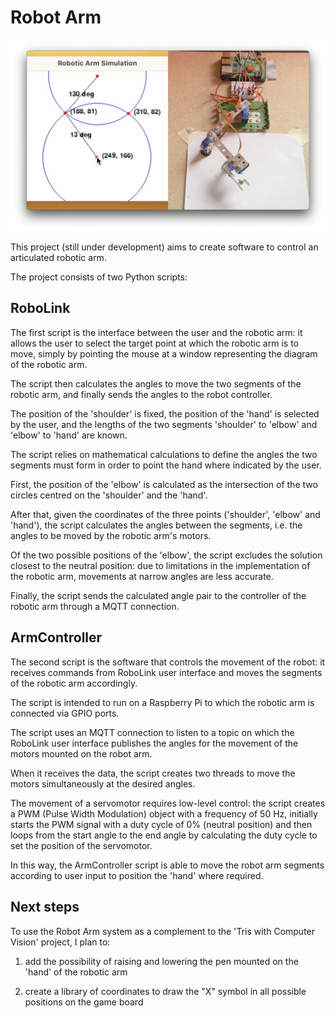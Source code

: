 # Robot Arm

![Robot Arm](public/img/capture-02.jpeg)

This project (still under development) aims to create software to control an articulated robotic arm.

The project consists of two Python scripts:

## RoboLink

The first script is the interface between the user and the robotic arm: it allows the user to select the target point at which the robotic arm is to move, simply by pointing the mouse at a window representing the diagram of the robotic arm.

The script then calculates the angles to move the two segments of the robotic arm, and finally sends the angles to the robot controller.

The position of the 'shoulder' is fixed, the position of the 'hand' is selected by the user, and the lengths of the two segments 'shoulder' to 'elbow' and 'elbow' to 'hand' are known.

The script relies on mathematical calculations to define the angles the two segments must form in order to point the hand where indicated by the user. 

First, the position of the 'elbow' is calculated as the intersection of the two circles centred on the 'shoulder' and the 'hand'.

After that, given the coordinates of the three points ('shoulder', 'elbow' and 'hand'), the script calculates the angles between the segments, i.e. the angles to be moved by the robotic arm's motors.

Of the two possible positions of the 'elbow', the script excludes the solution closest to the neutral position: due to limitations in the implementation of the robotic arm, movements at narrow angles are less accurate.

Finally, the script sends the calculated angle pair to the controller of the robotic arm through a MQTT connection.

## ArmController

The second script is the software that controls the movement of the robot: it receives commands from RoboLink user interface and moves the segments of the robotic arm accordingly.

The script is intended to run on a Raspberry Pi to which the robotic arm is connected via GPIO ports.

The script uses an MQTT connection to listen to a topic on which the RoboLink user interface publishes the angles for the movement of the motors mounted on the robot arm.

When it receives the data, the script creates two threads to move the motors simultaneously at the desired angles.

The movement of a servomotor requires low-level control: the script creates a PWM (Pulse Width Modulation) object with a frequency of 50 Hz, initially starts the PWM signal with a duty cycle of 0% (neutral position) and then loops from the start angle to the end angle by calculating the duty cycle to set the position of the servomotor.

In this way, the ArmController script is able to move the robot arm segments according to user input to position the 'hand' where required.

## Next steps

To use the Robot Arm system as a complement to the 'Tris with Computer Vision' project, I plan to:

1. add the possibility of raising and lowering the pen mounted on the 'hand' of the robotic arm

2. create a library of coordinates to draw the "X" symbol in all possible positions on the game board
